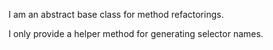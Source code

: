 I am an abstract base class for method refactorings.

I only provide a helper method for generating  selector names.